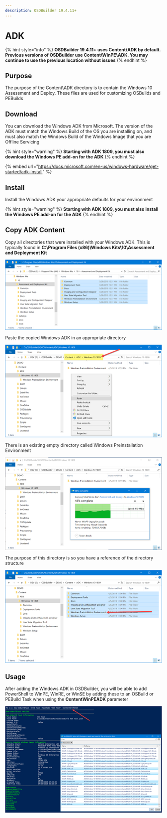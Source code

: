 ```yaml
---
description: OSDBuilder 19.4.11+
---
```


# ADK

{% hint style="info" %}
**OSDBuilder 19.4.11+ uses Content\ADK by default.  Previous versions of OSDBuilder use Content\WinPE\ADK.  You may continue to use the previous location without issues**
{% endhint %}

## Purpose

The purpose of the Content\ADK directory is to contain the Windows 10 Assessment and Deploy.  These files are used for customizing OSBuilds and PEBuilds

## Download

You can download the Windows ADK from Microsoft.  The version of the ADK must match the Windows Build of the OS you are installing on, and must also match the Windows Build of the Windows Image that you are Offline Servicing

{% hint style="warning" %}
**Starting with ADK 1809, you must also download the Windows PE add-on for the ADK**
{% endhint %}

{% embed url="https://docs.microsoft.com/en-us/windows-hardware/get-started/adk-install" %}

## Install

Install the Windows ADK your appropriate defaults for your environment

{% hint style="warning" %}
**Starting with ADK 1809, you must also install the Windows PE add-on for the ADK**
{% endhint %}

## Copy ADK Content

Copy all directories that were installed with your Windows ADK.  This is typically found in **C:\Program Files \(x86\)\Windows Kits\10\Assessment and Deployment Kit**

![](../../../../.gitbook/assets/image%20%2887%29.png)

Paste the copied Windows ADK in an appropriate directory

![](../../../../.gitbook/assets/image%20%2830%29.png)

There is an existing empty directory called Windows Preinstallation Environment

![](../../../../.gitbook/assets/image%20%28166%29.png)

The purpose of this directory is so you have a reference of the directory structure

![](../../../../.gitbook/assets/image%20%2812%29.png)

## Usage

After adding the Windows ADK in OSDBuilder, you will be able to add PowerShell to WinPE, WinRE, or WinSE by adding these to an OSBuild or PEBuild Task when using the **ContentWinPEADK** parameter

![](../../../../.gitbook/assets/image%20%2836%29.png)

